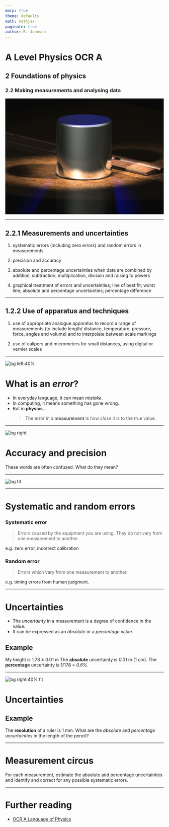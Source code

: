 ```yaml
---
marp: true
theme: defaults
math: mathjax
paginate: true
author: R. Johnson
---
```


# A Level Physics OCR A

## 2 Foundations of physics

### 2.2 Making measurements and analysing data

![bg right:40%](../../module.jpg)

---

## **2.2.1** Measurements and uncertainties

1. systematic errors (including zero errors) and random errors in measurements

2. precision and accuracy

3. absolute and percentage uncertainties when data are combined by addition, subtraction, multiplication, division and raising to powers

4. graphical treatment of errors and uncertainties; line of best fit; worst line; absolute and percentage uncertainties; percentage difference

---

## **1.2.2** Use of apparatus and techniques

1. use of appropriate analogue apparatus to record a range of measurements (to include length/ distance, temperature, pressure, force, angles and volume) and to interpolate between scale markings

2. use of calipers and micrometers for small distances, using digital or vernier scales

---

![bg left:40%](https://media.tenor.com/fzCt8ROqlngAAAAC/error-error404.gif)

# What is an _error_?

- In everyday language, it can mean _mistake_.
- In computing, it means something has gone wrong.
- But in **physics**...
  > The error in a **measurement** is how _close_ it is to the true value.

---

![bg right](https://media.tenor.com/XbovdtbA5mcAAAAi/direct-hit-joypixels.gif)

# Accuracy and precision

These words are often confused.
What do they mean?

---

![bg fit](https://cdn2.hubspot.net/hubfs/3782315/Screenshot%202019-06-21%20at%204.03.26%20PM.png)

---

# Systematic and random errors

### Systematic error

> Errors caused by the equipment you are using. They do not vary from one measurement to another.

e.g. zero error, incorrect calibration

### Random error

> Errors which vary from one measurement to another.

e.g. timing errors from human judgment.

---

# Uncertainties

- The _uncertainty_ in a measurement is a degree of confidence in the value.
- It can be expressed as an _absolute_ or a _percentage_ value.

## Example

My height is 1.78 &#177; 0.01 m
The **absolute** uncertainty is _0.01_ m (1 cm).
The **percentage** uncertainty is 1/178 = _0.6%_.

---

![bg right:40% fit](https://images.nagwa.com/figures/explainers/785120927370/3.svg)

# Uncertainties

## **Example**

The **resolution** of a ruler is 1 mm. What are the _absolute_ and _percentage uncertainties_ in the length of the pencil?

---

# Measurement circus

For each measurement, estimate the absolute and percentage uncertainties and identify and correct for any possible systematic errors.

---

# Further reading

- [OCR A Language of Physics](https://www.ocr.org.uk/Images/577377-language-of-measurement-in-context-physics.docx)
